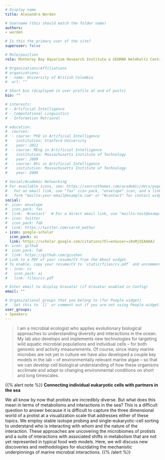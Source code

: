```yaml
---
# Display name
title: Alexandra Worden

# Username (this should match the folder name)
authors:
- worden

# Is this the primary user of the site?
superuser: false

# Role/position
role: Monterey Bay Aquarium Research Institute & GEOMAR Helmholtz Centre for Ocean Research Kiel

# Organizations/Affiliations
# organizations:
# - name: University of British Columbia
#  url: ""

# Short bio (displayed in user profile at end of posts)
bio: ""

# interests:
# - Artificial Intelligence
# - Computational Linguistics
# - Information Retrieval

# education:
#  courses:
#  - course: PhD in Artificial Intelligence
#    institution: Stanford University
#    year: 2012
#  - course: MEng in Artificial Intelligence
#    institution: Massachusetts Institute of Technology
#    year: 2009
#  - course: BSc in Artificial Intelligence
#    institution: Massachusetts Institute of Technology
#    year: 2008

# Social/Academic Networking
# For available icons, see: https://sourcethemes.com/academic/docs/page-builder/#icons
#   For an email link, use "fas" icon pack, "envelope" icon, and a link in the
#   form "mailto:your-email@example.com" or "#contact" for contact widget.
social:
#- icon: envelope
#  icon_pack: fas
#  link: '#contact'  # For a direct email link, use "mailto:test@example.org".
#- icon: twitter
#  icon_pack: fab
#  link: https://twitter.com/varsh_mathur
- icon: google-scholar
  icon_pack: ai
  link: https://scholar.google.com/citations?hl=en&user=i0oMjUIAAAAJ
#- icon: github
#  icon_pack: fab
#  link: https://github.com/gcushen
# Link to a PDF of your resume/CV from the About widget.
# To enable, copy your resume/CV to `static/files/cv.pdf` and uncomment the lines below.
# - icon: cv
#   icon_pack: ai
#   link: files/cv.pdf

# Enter email to display Gravatar (if Gravatar enabled in Config)
email: ""

# Organizational groups that you belong to (for People widget)
#   Set this to `[]` or comment out if you are not using People widget.
user_groups:
- Speakers
---
```


>I am a microbial ecologist who applies evolutionary biological approaches to understanding diversity and interactions in the ocean. My lab also develops and implements new technologies for targeting wild aquatic microbial populations and individual cells – for both genomic and activity measurements. Of course, since many marine microbes are not yet in culture we have also developed a couple key models in the lab – of environmentally relevant marine algae – so that we can develop cell biological understanding of how these organisms acclimate and adapt to changing environmental conditions on short and long timescales.

{{% alert note %}}
**Connecting individual eukaryotic cells with partners in the sea**

We all know by now that protists are incredibly diverse. But what does this mean in terms of metabolisms and interactions in the sea? This is a difficult question to answer because it is difficult to capture the three dimensional world of a protist at a visualization scale that addresses either of these topics. We employ stable isotope probing and single-eukaryotic-cell sorting to understand who is interacting with whom and the nature of the interaction. These approaches are uncovering the microbiomes of protists and a suite of interactions with associated shifts in metabolism that are not yet represented in typical food web models. Here, we will discuss new discoveries and methodologies for elucidating the mechanistic underpinnings of marine microbial interactions.
{{% /alert %}}
